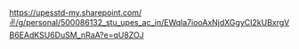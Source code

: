 https://upesstd-my.sharepoint.com/✌️/g/personal/500086132_stu_upes_ac_in/EWqla7iooAxNjdXGgyCI2kUBxrgVB6EAdKSU6DuSM_nRaA?e=qU8ZOJ
